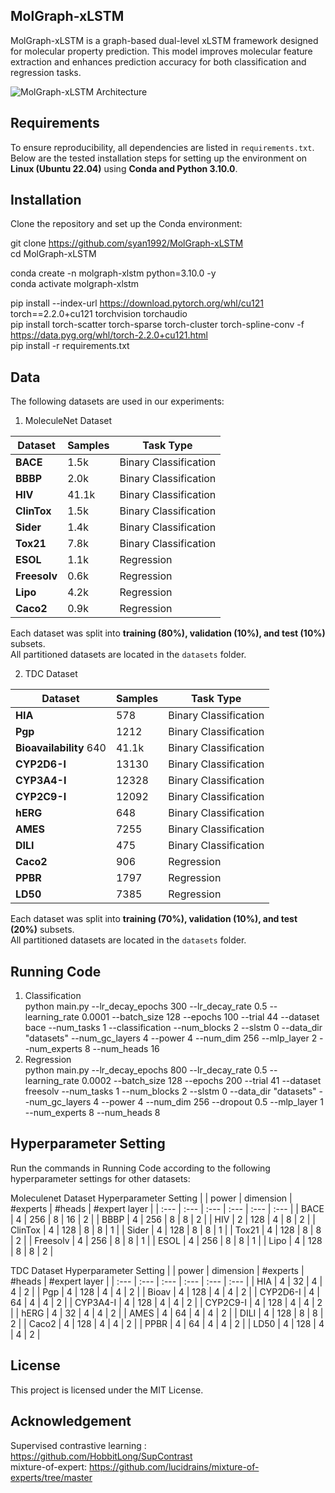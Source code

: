 ## **MolGraph-xLSTM**  
MolGraph-xLSTM is a graph-based dual-level xLSTM framework designed for molecular property prediction. This model improves molecular feature extraction and enhances prediction accuracy for both classification and regression tasks.

![MolGraph-xLSTM Architecture](mol-xlstm.png)

## **Requirements**  
To ensure reproducibility, all dependencies are listed in `requirements.txt`. Below are the tested installation steps for setting up the environment on **Linux (Ubuntu 22.04)** using **Conda and Python 3.10.0**.

## **Installation**  
Clone the repository and set up the Conda environment:  

git clone https://github.com/syan1992/MolGraph-xLSTM  
cd MolGraph-xLSTM  

conda create -n molgraph-xlstm python=3.10.0 -y  
conda activate molgraph-xlstm  

pip install --index-url https://download.pytorch.org/whl/cu121 torch==2.2.0+cu121 torchvision torchaudio  
pip install torch-scatter torch-sparse torch-cluster torch-spline-conv -f https://data.pyg.org/whl/torch-2.2.0+cu121.html  
pip install -r requirements.txt  

## **Data**
The following datasets are used in our experiments:
1. MoleculeNet Dataset

| **Dataset**  | **Samples** | **Task Type** |
|-------------|------------|--------------|
| **BACE**    | 1.5k       | Binary Classification |
| **BBBP**    | 2.0k       | Binary Classification |
| **HIV**     | 41.1k      | Binary Classification |
| **ClinTox** | 1.5k       | Binary Classification |
| **Sider**   | 1.4k       | Binary Classification |
| **Tox21**   | 7.8k       | Binary Classification |
| **ESOL**    | 1.1k       | Regression |
| **Freesolv**| 0.6k       | Regression |
| **Lipo**    | 4.2k       | Regression |
| **Caco2**   | 0.9k       | Regression |

Each dataset was split into **training (80%), validation (10%), and test (10%)** subsets.  
All partitioned datasets are located in the `datasets` folder.

2. TDC Dataset
   
| **Dataset**  | **Samples** | **Task Type** |
|-------------|------------|--------------|
| **HIA**    | 578       | Binary Classification |
| **Pgp**    | 1212       | Binary Classification |
| **Bioavailability** 640    | 41.1k      | Binary Classification |
| **CYP2D6-I** | 13130       | Binary Classification |
| **CYP3A4-I**   | 12328       | Binary Classification |
| **CYP2C9-I**   | 12092       | Binary Classification |
| **hERG**    | 648       | Binary Classification |
| **AMES**| 7255       | Binary Classification |
| **DILI**    | 475       | Binary Classification |
| **Caco2**   | 906       | Regression |
| **PPBR**    | 1797       | Regression |
| **LD50**   | 7385       | Regression |

Each dataset was split into **training (70%), validation (10%), and test (20%)** subsets.  
All partitioned datasets are located in the `datasets` folder.

## **Running Code**
1. Classification  
   python main.py --lr_decay_epochs 300 --lr_decay_rate 0.5 --learning_rate 0.0001 --batch_size 128 --epochs 100 --trial 44 --dataset bace --num_tasks 1 --classification --num_blocks 2
   --slstm 0 --data_dir "datasets" --num_gc_layers 4 --power 4 --num_dim 256 --mlp_layer 2 --num_experts 8 --num_heads 16 
2. Regression  
   python main.py --lr_decay_epochs 800 --lr_decay_rate 0.5 --learning_rate 0.0002 --batch_size 128 --epochs 200 --trial 41 --dataset freesolv --num_tasks 1 --num_blocks 2
   --slstm 0 --data_dir "datasets" --num_gc_layers 4  --power 4 --num_dim 256 --dropout 0.5 --mlp_layer 1 --num_experts 8 --num_heads 8

## **Hyperparameter Setting**
Run the commands in Running Code according to the following hyperparameter settings for other datasets:

Moleculenet Dataset Hyperparameter Setting
| | power | dimension | #experts | #heads | #expert layer |
| :--- | :--- | :--- | :--- | :--- | :--- |
| BACE | 4 | 256 | 8 | 16 | 2 |
| BBBP | 4 | 256 | 8 | 8 | 2 |
| HIV | 2 | 128 | 4 | 8 | 2 |
| ClinTox | 4 | 128 | 8 | 8 | 1 |
| Sider | 4 | 128 | 8 | 8 | 1 |
| Tox21 | 4 | 128 | 8 | 8 | 2 |
| Freesolv | 4 | 256 | 8 | 8 | 1 |
| ESOL | 4 | 256 | 8 | 8 | 1 |
| Lipo | 4 | 128 | 8 | 8 | 2 |

TDC Dataset Hyperparameter Setting
| | power | dimension | #experts | #heads | #expert layer |
| :--- | :--- | :--- | :--- | :--- | :--- |
| HIA | 4 | 32 | 4 | 4 | 2 |
| Pgp | 4 | 128 | 4 | 4 | 2 |
| Bioav | 4 | 128 | 4 | 4 | 2 |
| CYP2D6-I | 4 | 64 | 4 | 4 | 2 |
| CYP3A4-I | 4 | 128 | 4 | 4 | 2 |
| CYP2C9-I | 4 | 128 | 4 | 4 | 2 |
| hERG | 4 | 32 | 4 | 4 | 2 |
| AMES | 4 | 64 | 4 | 4 | 2 |
| DILI | 4 | 128 | 8 | 8 | 2 |
| Caco2 | 4 | 128 | 4 | 4 | 2 |
| PPBR | 4 | 64 | 4 | 4 | 2 |
| LD50 | 4 | 128 | 4 | 4 | 2 |

## **License**
This project is licensed under the MIT License.

## **Acknowledgement**
Supervised contrastive learning : https://github.com/HobbitLong/SupContrast  
mixture-of-expert: https://github.com/lucidrains/mixture-of-experts/tree/master
